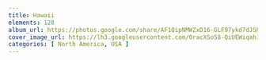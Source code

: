 ```yaml
---
title: Hawaii
elements: 128
album_url: https://photos.google.com/share/AF1QipNMWZxD16-GLF97ykd7dJShkrwaX2akTygcjBU4WVFki6gy6JnmVZAVvhXLktC2gw?key=djhIOHlrdXJRTDR5Y3VaZXgxdFh1aG14UUhMVFNB
cover_image_url: https://lh3.googleusercontent.com/0racXSo58-QiUEWiqah1yFCfPl-3jGbS34f8goaxnbiOktUweVrgBgxpl-Pwjv0F9PhDsrZyMjUlhGR5GIPz00zwe09M_4UBxpAPinlAzNZXCULAWtzJUnUkRpTwrDxqqNWGNiA8gDrixpg4MmxRvpJHnLevU73XClb1ZZD3dcAxPhTvrmrzCNltm-W5k2wgEaxFgUx9h3XRbvlZal2qeOyK7vcbhOLrg6lm-dX5y6vmYVPcIBKRP9HPY1Cky4Wn-FNgRJDi8JMR2Mo-5fgM-4YPElAowFfm8mUut89GwMrcliaZAipU953xkgM5BGwCQ-cQmZfZE7ca3PS040n1zVNonwuDmbapyny3tVnVlh_LaL2-lgHC5jbnP84eFvMaIjz2Ev61JB48VUdo_3PxQawUg1Er5AagCOih5Yk1fSFaxC6mav0iwjOhhvDHR4Q4I1tohtxZIR-taWTYnFn43S4PpGfU3hUGnODSiYe-_BALS-ZS5gozhVITMDXkK92QA20J66rneF2jkUMCvCE4g1fk3pQ_u4MeeIoApPJYP1472A6Fby3KAzcjGqKUZ5TBQ_yIKgA4jJzGyDndfFDwtF19RmXeEHq_9RI2mQ8EA3Ly4EpPF4A7BNVm5auAY_AlSd58Q8_Dq885OkmYYO2aSuVnzg=s195-p-k-no
categories: [ North America, USA ]
---
```

